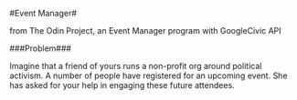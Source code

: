 #Event Manager#

from The Odin Project, an Event Manager program with GoogleCivic API

###Problem###

Imagine that a friend of yours runs a non-profit org around political activism. A number of people have registered for an upcoming event. She has asked for your help in engaging these future attendees.





